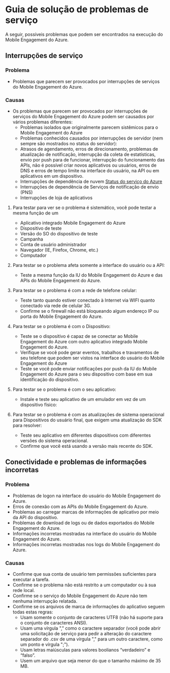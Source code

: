 <properties 
   pageTitle="Guia de solução de problemas do Mobile Engagement do Azure - serviço" 
   description="Guias de solução de problemas para o Mobile Engagement do Azure" 
   services="mobile-engagement" 
   documentationCenter="" 
   authors="piyushjo" 
   manager="dwrede" 
   editor=""/>

<tags
   ms.service="mobile-engagement"
   ms.devlang="na"
   ms.topic="article"
   ms.tgt_pltfrm="mobile-multiple"
   ms.workload="mobile" 
   ms.date="06/18/2015"
   ms.author="piyushjo"/>

# Guia de solução de problemas de serviço

A seguir, possíveis problemas que podem ser encontrados na execução do Mobile Engagement do Azure.

## Interrupções de serviço

### Problema
- Problemas que parecem ser provocados por interrupções de serviços do Mobile Engagement do Azure.

### Causas
- Os problemas que parecem ser provocados por interrupções de serviços do Mobile Engagement do Azure podem ser causados por vários problemas diferentes:
    - Problemas isolados que originalmente parecem sistêmicos para o Mobile Engagement do Azure
    - Problemas conhecidos causados por interrupções de servidor (nem sempre são mostrados no status do servidor):
	- Atrasos de agendamento, erros de direcionamento, problemas de atualização de notificação, interrupção da coleta de estatísticas, envio por push para de funcionar, interrupção do funcionamento das APIs, não é possível criar novos aplicativos ou usuários, erros de DNS e erros de tempo limite na interface do usuário, na API ou em aplicativos em um dispositivo.
    - Interrupções de dependência de nuvem [Status do serviço do Azure](http://status.azure.com/)
    - Interrupções de dependência de Serviços de notificação de envio (PNS)
    - Interrupções de loja de aplicativos

1) Para testar para ver se o problema é sistemático, você pode testar a mesma função de um
   
   - Aplicativo integrado Mobile Engagement do Azure
   - Dispositivo de teste
   - Versão do SO do dispositivo de teste
   - Campanha
   - Conta de usuário administrador
   - Navegador (IE, Firefox, Chrome, etc.)
   - Computador

2) Para testar se o problema afeta somente a interface do usuário ou a API:

   - Teste a mesma função da IU do Mobile Engagement do Azure e das APIs do Mobile Engagement do Azure.

3) Para testar se o problema é com a rede de telefone celular:

   - Teste tanto quando estiver conectado à Internet via WIFI quanto conectado via rede de celular 3G.
   - Confirme se o firewall não está bloqueando algum endereço IP ou porta do Mobile Engagement do Azure.

4) Para testar se o problema é com o Dispositivo:

   - Teste se o dispositivo é capaz de se conectar ao Mobile Engagement do Azure com outro aplicativo integrado Mobile Engagement do Azure.
   - Verifique se você pode gerar eventos, trabalhos e travamentos de seu telefone que podem ser vistos na interface do usuário do Mobile Engagement do Azure 
   - Teste se você pode enviar notificações por push da IU do Mobile Engagement do Azure para o seu dispositivo com base em sua identificação do dispositivo. 

5) Para testar se o problema é com o seu aplicativo:

   - Instale e teste seu aplicativo de um emulador em vez de um dispositivo físico:
   
6) Para testar se o problema é com as atualizações de sistema operacional para Dispositivos do usuário final, que exigem uma atualização do SDK para resolver:

   - Teste seu aplicativo em diferentes dispositivos com diferentes versões do sistema operacional.
   - Confirme que você está usando a versão mais recente do SDK.
 
## Conectividade e problemas de informações incorretas

### Problema
- Problemas de logon na interface do usuário do Mobile Engagement do Azure.
- Erros de conexão com as APIs do Mobile Engagement do Azure.
- Problemas ao carregar marcas de informações de aplicativo por meio da API do dispositivo.
- Problemas de download de logs ou de dados exportados do Mobile Engagement do Azure.
- Informações incorretas mostradas na interface do usuário do Mobile Engagement do Azure.
- Informações incorretas mostradas nos logs do Mobile Engagement do Azure.

### Causas
* Confirme que sua conta de usuário tem permissões suficientes para executar a tarefa.
* Confirme se o problema não está restrito a um computador ou à sua rede local.
* Confirme se o serviço do Mobile Engagement do Azure não tem nenhuma interrupção relatada.
* Confirme se os arquivos de marca de informações do aplicativo seguem todas estas regras:
	- Usam somente o conjunto de caracteres UTF8 (não há suporte para o conjunto de caracteres ANSI).
    - Usam uma vírgula "," como o caractere separador (você pode abrir uma solicitação de serviço para pedir a alteração do caractere separador do .csv de uma vírgula "," para um outro caractere, como um ponto e vírgula ";").
    - Usam letras maiúsculas para valores boolianos “verdadeiro” e “falso”.
    - Usem um arquivo que seja menor do que o tamanho máximo de 35 MB.
 

<!---HONumber=July15_HO4-->